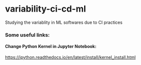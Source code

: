 # variability-ci-cd-ml
Studying the variablity in ML softwares due to CI practices




### Some useful links:
#### Change Python Kernel in Jupyter Notebook: 
https://ipython.readthedocs.io/en/latest/install/kernel_install.html
